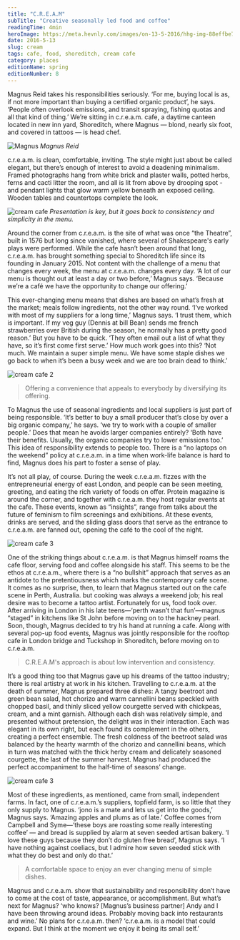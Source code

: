 ```yaml
---
title: "C.R.E.A.M"
subTitle: "Creative seasonally led food and coffee"
readingTime: 4min
heroImage: https://meta.hevnly.com/images/on-13-5-2016/hhg-img-88effbe7-cb58-45b4-9dae-8fe71463dd7f.png
date: 2016-5-13
slug: cream
tags: cafe, food, shoreditch, cream cafe
category: places
editionName: spring
editionNumber: 8
---
```


Magnus Reid takes his responsibilities seriously. ‘For me, buying local is as, if not more important than buying a certified organic product’, he says. ‘People often overlook emissions, and transit spraying, fishing quotas and all that kind of thing.’ We’re sitting in c.r.e.a.m. cafe, a daytime canteen located in new inn yard, Shoreditch, where Magnus — blond, nearly six foot, and covered in tattoos — is head chef.

![Magnus](https://meta.hevnly.com/images/on-13-5-2016/hhg-img-a7345b99-f688-4202-a303-067fa84acd6c.png)
*Magnus Reid*

c.r.e.a.m. is clean, comfortable, inviting. The style might just about be called elegant, but there’s enough of interest to avoid a deadening minimalism. Framed photographs hang from white brick and plaster walls, potted herbs, ferns and cacti litter the room, and all is lit from above by drooping spot - and pendant lights that glow warm yellow beneath an exposed ceiling. Wooden tables and countertops complete the look.  

![cream cafe](https://meta.hevnly.com/images/on-13-5-2016/hhg-img-158b3f38-aa8d-4128-97d2-9c2b8f99e5de.png)
*Presentation is key, but it goes back to consistency and simplicity in the menu.*

Around the corner from c.r.e.a.m. is the site of what was once “the Theatre”, built in 1576 but long since vanished, where several of Shakespeare's early plays were performed. While the cafe hasn’t been around that long, c.r.e.a.m. has brought something special to Shoreditch life since its founding in January 2015. Not content with the challenge of a menu that changes every week, the menu at c.r.e.a.m. changes every day. ‘A lot of our menu is thought out at least a day or two before,’ Magnus says. ‘Because we’re a café we have the opportunity to change our offering.’

This ever-changing menu means that dishes are based on what’s fresh at the market; meals follow ingredients, not the other way round. ‘I’ve worked with most of my suppliers for a long time,’ Magnus says. ‘I trust them, which is important. If my veg guy (Dennis at bill Bean) sends me french strawberries over British during the season, he normally has a pretty good reason.’ But you have to be quick. ‘They often email out a list of what they have, so it’s first come first serve.’ How much work goes into this? ‘Not much. We maintain a super simple menu. We have some staple dishes we go back to when it’s been a busy week and we are too brain dead to think.’  


![cream cafe 2](https://meta.hevnly.com/images/on-13-5-2016/hhg-img-5908857a-aff3-464d-ba77-f17e0a0befbb.png)

>Offering a convenience that appeals to everybody by diversifying its offering.

To Magnus the use of seasonal ingredients and local suppliers is just part of being responsible. ‘It’s better to buy a small producer that’s close by over a big organic company,’ he says. ‘we try to work with a couple of smaller people.’ Does that mean he avoids larger companies entirely? ‘Both have their benefits. Usually, the organic companies try to lower emissions too.’ This idea of responsibility extends to people too. There is a “no laptops on the weekend” policy at c.r.e.a.m. in a time when work-life balance is hard to find, Magnus does his part to foster a sense of play.

It’s not all play, of course. During the week c.r.e.a.m. fizzes with the entrepreneurial energy of east London, and people can be seen meeting, greeting, and eating the rich variety of foods on offer. Protein magazine is around the corner, and together with c.r.e.a.m. they host regular events at the cafe. These events, known as “insights”, range from talks about the future of feminism to film screenings and exhibitions. At these events, drinks are served, and the sliding glass doors that serve as the entrance to c.r.e.a.m. are fanned out, opening the café to the cool of the night.

![cream cafe 3](https://meta.hevnly.com/images/on-13-5-2016/hhg-img-cd23714c-d45d-4a5d-84ac-15948748a733.png)

One of the striking things about c.r.e.a.m. is that Magnus himself roams the cafe floor, serving food and coffee alongside his staff. This seems to be the ethos at c.r.e.a.m., where there is a “no bullshit” approach that serves as an antidote to the pretentiousness which marks the contemporary cafe scene. It comes as no surprise, then, to learn that Magnus started out on the cafe scene in Perth, Australia. but cooking was always a weekend job; his real desire was to become a tattoo artist. Fortunately for us, food took over. After arriving in London in his late teens—‘perth wasn’t that fun’—magnus “staged” in kitchens like St John before moving on to the hackney pearl. Soon, though, Magnus decided to try his hand at running a cafe. Along with several pop-up food events, Magnus was jointly responsible for the rooftop cafe in London bridge and Tuckshop in Shoreditch, before moving on to c.r.e.a.m.

>C.R.E.A.M's approach is about low intervention and consistency.

It’s a good thing too that Magnus gave up his dreams of the tattoo industry; there is real artistry at work in his kitchen. Travelling to c.r.e.a.m. at the death of summer, Magnus prepared three dishes: A tangy beetroot and green bean salad, hot chorizo and warm cannellini beans speckled with chopped basil, and thinly sliced yellow courgette served with chickpeas, cream, and a mint garnish. Although each dish was relatively simple, and presented without pretension, the delight was in their interaction. Each was elegant in its own right, but each found its complement in the others, creating a perfect ensemble. The fresh coldness of the beetroot salad was balanced by the hearty warmth of the chorizo and cannellini beans, which in turn was matched with the thick herby cream and delicately seasoned courgette, the last of the summer harvest. Magnus had produced the perfect accompaniment to the half-time of seasons’ change.  

![cream cafe 3](https://meta.hevnly.com/images/on-13-5-2016/hhg-img-c78858ba-4266-413b-b137-3e5735305706.png)


Most of these ingredients, as mentioned, came from small, independent farms. In fact, one of c.r.e.a.m.’s suppliers, topfield farm, is so little that they only supply to Magnus. ‘jono is a mate and lets us get into the goods,’ Magnus says. ‘Amazing apples and plums as of late.’ Coffee comes from Campbell and Syme—‘these boys are roasting some really interesting coffee’ — and bread is supplied by alarm at seven seeded artisan bakery. ‘I love these guys because they don’t do gluten free bread’, Magnus says. ‘I have nothing against coeliacs, but I admire how seven seeded stick with what they do best and only do that.’

>A comfortable space to enjoy an ever changing menu of simple dishes.

Magnus and c.r.e.a.m. show that sustainability and responsibility don’t have to come at the cost of taste, appearance, or accomplishment. But what’s next for Magnus? ‘who knows? [Magnus’s business partner] Andy and I have been throwing around ideas. Probably moving back into restaurants and wine.’ No plans for c.r.e.a.m. then? ‘c.r.e.a.m. is a model that could expand. But I think at the moment we enjoy it being its small self.’
